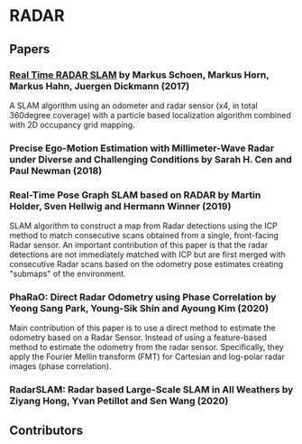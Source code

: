 # RADAR

## Papers

### [Real Time RADAR SLAM](https://www.uni-das.de/images/pdf/veroeffentlichungen/2017/01.pdf) by Markus Schoen, Markus Horn, Markus Hahn, Juergen Dickmann (2017)

A SLAM algorithm using an odometer and radar sensor (x4, in total 360degree coverage) with a particle based localization algorithm combined with 2D occupancy grid mapping.

### Precise Ego-Motion Estimation with Millimeter-Wave Radar under Diverse and Challenging Conditions by Sarah H. Cen and Paul Newman (2018)



### Real-Time Pose Graph SLAM based on RADAR by Martin Holder, Sven Hellwig and Hermann Winner (2019)

SLAM algorithm to construct a map from Radar detections using the ICP method to match consecutive scans obtained from a single, front-facing Radar sensor. An important contribution of this paper is that the radar detections are not immediately matched with ICP but are first merged with consecutive Radar scans based on the odometry pose estimates creating "submaps" of the environment.

### PhaRaO: Direct Radar Odometry using Phase Correlation by Yeong Sang Park, Young-Sik Shin and Ayoung Kim (2020)

Main contribution of this paper is to use a direct method to estimate the odometry based on a Radar Sensor. Instead of using a feature-based method to estimate the odometry from the radar sensor. Specifically, they apply the Fourier Mellin transform (FMT) for Cartesian and log-polar radar images (phase correlation).

### RadarSLAM: Radar based Large-Scale SLAM in All Weathers by Ziyang Hong, Yvan Petillot and Sen Wang (2020)



## Contributors

